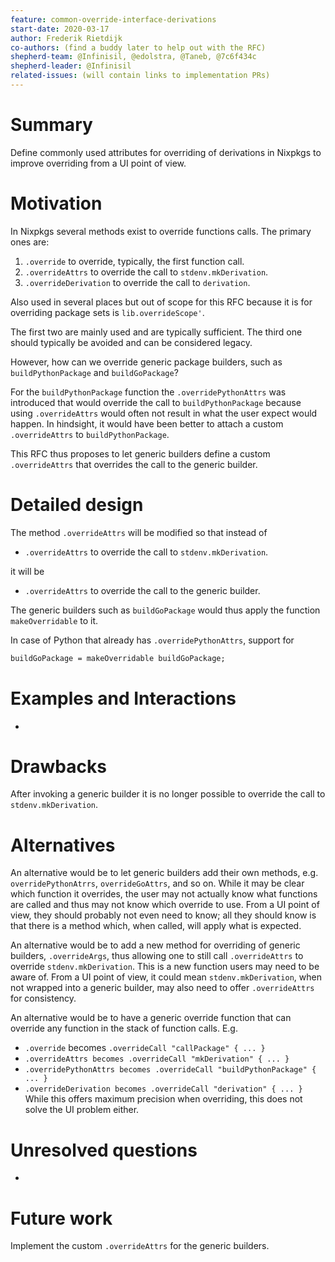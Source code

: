 ```yaml
---
feature: common-override-interface-derivations
start-date: 2020-03-17
author: Frederik Rietdijk
co-authors: (find a buddy later to help out with the RFC)
shepherd-team: @Infinisil, @edolstra, @Taneb, @7c6f434c
shepherd-leader: @Infinisil
related-issues: (will contain links to implementation PRs)
---
```


# Summary
[summary]: #summary

Define commonly used attributes for overriding of derivations in Nixpkgs to
improve overriding from a UI point of view.

# Motivation
[motivation]: #motivation

In Nixpkgs several methods exist to override functions calls. The primary ones are:

1. `.override` to override, typically, the first function call.
2. `.overrideAttrs` to override the call to `stdenv.mkDerivation`.
3. `.overrideDerivation` to override the call to `derivation`.

Also used in several places but out of scope for this RFC because it is for
overriding package sets is `lib.overrideScope'`.

The first two are mainly used and are typically sufficient. The third one should
typically be avoided and can be considered legacy.

However, how can we override generic package builders, such as `buildPythonPackage` and `buildGoPackage`?

For the `buildPythonPackage` function the `.overridePythonAttrs` was introduced that would override the call to `buildPythonPackage` because using `.overrideAttrs` would often not result in what the user expect would happen. In hindsight, it would have been better to attach a custom `.overrideAttrs` to `buildPythonPackage`.

This RFC thus proposes to let generic builders define a custom `.overrideAttrs` that overrides the call to the generic builder.

# Detailed design
[design]: #detailed-design

The method `.overrideAttrs` will be modified so that instead of

- `.overrideAttrs` to override the call to `stdenv.mkDerivation`.

it will be

- `.overrideAttrs` to override the call to the generic builder.

The generic builders such as `buildGoPackage` would thus apply the function `makeOverridable` to it.

In case of Python that already has `.overridePythonAttrs`, support for
```nix
buildGoPackage = makeOverridable buildGoPackage;
```

# Examples and Interactions
[examples-and-interactions]: #examples-and-interactions

-

# Drawbacks
[drawbacks]: #drawbacks

After invoking a generic builder it is no longer possible to override the call to `stdenv.mkDerivation`.

# Alternatives
[alternatives]: #alternatives

An alternative would be to let generic builders add their own methods, e.g.
`overridePythonAtrrs`, `overrideGoAttrs`, and so on. While it may be clear which
function it overrides, the user may not actually know what functions are called
and thus may not know which override to use. From a UI point of view, they
should probably not even need to know; all they should know is that there is a
method which, when called, will apply what is expected.

An alternative would be to add a new method for overriding of generic builders,
`.overrideArgs`, thus allowing one to still call `.overrideAttrs` to override
`stdenv.mkDerivation`. This is a new function users may need to be aware of.
From a UI point of view, it could mean `stdenv.mkDerivation`, when not wrapped
into a generic builder, may also need to offer `.overrideAttrs` for consistency.

An alternative would be to have a generic override function that can override
any function in the stack of function calls. E.g.
- `.override` becomes `.overrideCall "callPackage" { ... }`
- `.overrideAttrs becomes .overrideCall "mkDerivation" { ... }`
- `.overridePythonAttrs becomes .overrideCall "buildPythonPackage" { ... }`
- `.overrideDerivation becomes .overrideCall "derivation" { ... }`
While this offers maximum precision when overriding, this does not solve the UI
problem either.

# Unresolved questions
[unresolved]: #unresolved-questions

-

# Future work
[future]: #future-work

Implement the custom `.overrideAttrs` for the generic builders.
